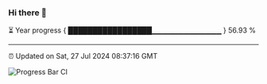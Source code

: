 ### Hi there 👋

⏳ Year progress { █████████████████▁▁▁▁▁▁▁▁▁▁▁▁▁ } 56.93 %

---

⏰ Updated on Sat, 27 Jul 2024 08:37:16 GMT

![Progress Bar CI](https://github.com/IshwaranRudhara/GIT-ACTION/workflows/Progress%20Bar%20CI/badge.svg)
